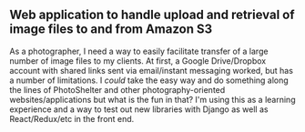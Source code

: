 ## Web application to handle upload and retrieval of image files to and from Amazon S3

As a photographer, I need a way to easily facilitate transfer of a large number of image files
to my clients.  At first, a Google Drive/Dropbox account with shared links sent via email/instant
messaging worked, but has a number of limitations.  I _could_ take the easy way and do something 
along the lines of PhotoShelter and other photography-oriented websites/applications but what is
the fun in that?  I'm using this as a learning experience and a way to test out new libraries with 
Django as well as React/Redux/etc in the front end.

